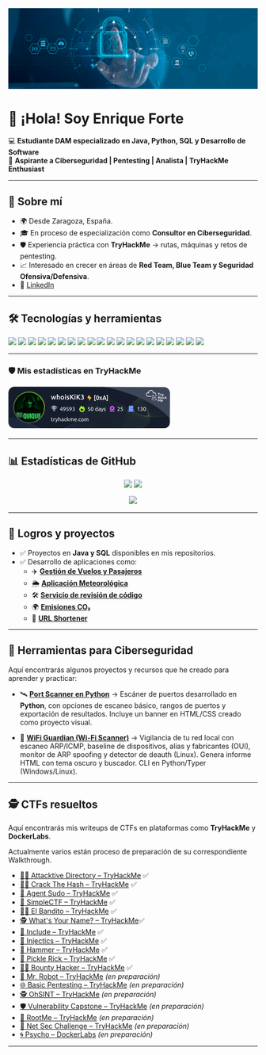 <img src="ciberseguridad.jpg" alt="Mi foto de perfil">

# 👋 ¡Hola! Soy Enrique Forte  

💻 **Estudiante DAM especializado en Java, Python, SQL y Desarrollo de Software**  
🔐 **Aspirante a Ciberseguridad | Pentesting | Analista | TryHackMe Enthusiast**

---

## 🚀 Sobre mí
- 🌍 Desde Zaragoza, España.  
- 🎓 En proceso de especialización como **Consultor en Ciberseguridad**.
- 🛡️ Experiencia práctica con **TryHackMe** → rutas, máquinas y retos de pentesting.  
- 📈 Interesado en crecer en áreas de **Red Team, Blue Team y Seguridad Ofensiva/Defensiva**.  
- 🔗 [LinkedIn](https://www.linkedin.com/in/enriqueforte/)

---

## 🛠️ Tecnologías y herramientas
<p align="left">
  
  <!-- Sistemas -->
  <img src="https://img.shields.io/badge/Linux-333?logo=linux&logoColor=white" />
  <img src="https://img.shields.io/badge/Kali%20Linux-268BEE?logo=kalilinux&logoColor=white" />
  <img src="https://img.shields.io/badge/Windows-0078D6?logo=windows&logoColor=white" />
  
  <!-- Pentesting -->
  <img src="https://img.shields.io/badge/TryHackMe-212121?logo=tryhackme&logoColor=red" />
  <img src="https://img.shields.io/badge/HackTheBox-9FEF00?logo=hackthebox&logoColor=black" />
  <img src="https://img.shields.io/badge/Burp%20Suite-FF6F00?logo=burpsuite&logoColor=white" />
  <img src="https://img.shields.io/badge/Metasploit-3A6EA5?logo=metasploit&logoColor=white" />
  <img src="https://img.shields.io/badge/Nmap-00457C?logo=nmap&logoColor=white" />
  <img src="https://img.shields.io/badge/Wireshark-1679A7?logo=wireshark&logoColor=white" />

  <!-- Desarrollo -->
  <img src="https://img.shields.io/badge/SQL-003B57?logo=postgresql&logoColor=white" />
  <img src="https://img.shields.io/badge/MySQL-4479A1?logo=mysql&logoColor=white" />
  <img src="https://img.shields.io/badge/PostgreSQL-4169E1?logo=postgresql&logoColor=white" />
  <img src="https://img.shields.io/badge/SQLite-07405E?logo=sqlite&logoColor=white" />
  <img src="https://img.shields.io/badge/Java-007396?logo=java&logoColor=white" />
  <img src="https://img.shields.io/badge/Python-3776AB?logo=python&logoColor=white" />
  <img src="https://img.shields.io/badge/C%23-239120?logo=c-sharp&logoColor=white" />
  <img src="https://img.shields.io/badge/JavaScript-F7DF1E?logo=javascript&logoColor=black" />

  <!-- DevOps -->
  <img src="https://img.shields.io/badge/Git-F05032?logo=git&logoColor=white" />
  <img src="https://img.shields.io/badge/GitHub-181717?logo=github&logoColor=white" />
  <img src="https://img.shields.io/badge/GitLab-FC6D26?logo=gitlab&logoColor=white" />
</p>


---

### 🛡️ Mis estadísticas en TryHackMe

![TryHackMe Badge](./whoisKiK3.png)

---

## 📊 Estadísticas de GitHub
<p align="center">
  <img src="https://github-readme-stats.vercel.app/api?username=EnriqueForte&show_icons=true&theme=radical" height="150" />
  <img src="https://github-readme-stats.vercel.app/api/top-langs/?username=EnriqueForte&layout=compact&theme=radical" height="150" />
</p>

<p align="center">
  <img src="https://github-readme-streak-stats-eight.vercel.app?user=EnriqueForte&theme=radical" height="150" />
</p>


---

## 🎯 Logros y proyectos
- ✅ Proyectos en **Java y SQL** disponibles en mis repositorios.  
- ✅ Desarrollo de aplicaciones como:
  - ✈️ [**Gestión de Vuelos y Pasajeros**](https://github.com/EnriqueForte/GestionVuelosyPasajeros)
  - 🌦️ [**Aplicación Meteorológica**](https://github.com/EnriqueForte/weather-app) 
  - 🛠️ [**Servicio de revisión de código**](https://github.com/EnriqueForte/code-review-service)
  - 🌍 [**Emisiones CO₂**](https://github.com/EnriqueForte/emisiones-co2)
  - 🔗 [**URL Shortener**](https://github.com/EnriqueForte/url-shortener)

---

## 🔧 Herramientas para Ciberseguridad

Aquí encontrarás algunos proyectos y recursos que he creado para aprender y practicar:

- 🛰️ [**Port Scanner en Python**](https://github.com/EnriqueForte/port-scanner-kik3) → Escáner de puertos desarrollado en **Python**, con opciones de escaneo básico, rangos de puertos y exportación de resultados. Incluye un banner en HTML/CSS creado como proyecto visual.

- 🔐 [**WiFi Guardian (Wi-Fi Scanner)**](https://github.com/EnriqueForte/wifi-guardian) → Vigilancia de tu red local con escaneo ARP/ICMP, baseline de dispositivos, alias y fabricantes (OUI), monitor de ARP spoofing y detector de deauth (Linux). Genera informe HTML con tema oscuro y buscador. CLI en Python/Typer (Windows/Linux).

---

## 🕵️ CTFs resueltos

Aquí encontrarás mis writeups de CTFs en plataformas como **TryHackMe** y **DockerLabs**.

Actualmente varios están proceso de preparación de su correspondiente Walkthrough.

- [🏢🔐 Attacktive Directory – TryHackMe](./CTFs/AttacktiveDirectory/README.md) ✅
- [🧩🔑 Crack The Hash – TryHackMe](./CTFs/CrackTheHash/README.md) ✅
- [🔐 Agent Sudo – TryHackMe](./CTFs/AgentSudo/README.md) ✅
- [🧩 SimpleCTF – TryHackMe](./CTFs/SimpleCTF/README.md) ✅
- [🏴‍☠️ El Bandito – TryHackMe](./CTFs/ElBandito/README.md) ✅
- [🕵️ What's Your Name? – TryHackMe](./CTFs/Whats%20Your%20Name%3F/README.md)✅
- [📂 Include – TryHackMe](./CTFs/Include/README.md) ✅
- [💉 Injectics – TryHackMe](./CTFs/Injectics/README.md) ✅
- [🔨 Hammer – TryHackMe](./CTFs/Hammer/README.md) ✅
- [🥒 Pickle Rick – TryHackMe](./CTFs/Pickle%20Rick/README.md) ✅
- [🏴‍☠️ Bounty Hacker – TryHackMe](./CTFs/Bounty%20Hacker/README.md) ✅
- [🤖 Mr. Robot – TryHackMe](./CTFs/MrRobot/README.md) *(en preparación)*
- [🌐 Basic Pentesting – TryHackMe](./CTFs/BasicPentesting/README.md) *(en preparación)*
- [🕵️ OhSINT – TryHackMe](./CTFs/OhSINT/README.md) *(en preparación)*
- [🛡️ Vulnerability Capstone – TryHackMe](./CTFs/VulnerabilityCapstone/README.md) *(en preparación)*
- [📂 RootMe – TryHackMe](./CTFs/RootMe/README.md) *(en preparación)*
- [🔐 Net Sec Challenge – TryHackMe](./CTFs/NetSecChallenge/README.md) *(en preparación)*
- [🌀 Psycho – DockerLabs](./CTFs/Psycho/README.md) *(en preparación)*

---
